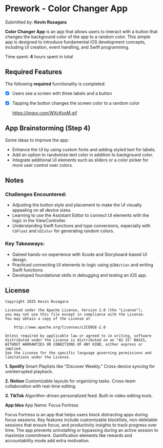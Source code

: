 # Prework - Color Changer App

Submitted by: **Kevin Rusagara**

**Color Changer App** is an app that allows users to interact with a button that changes the background color of the app to a random color. This simple app is designed to introduce fundamental iOS development concepts, including UI creation, event handling, and Swift programming.

Time spent: **4** hours spent in total

## Required Features

The following **required** functionality is completed:

- [x] Users see a screen with three labels and a button
- [x] Tapping the button changes the screen color to a random color
      
  https://imgur.com/WXcKyoM.gif

## App Brainstorming (Step 4)

Some ideas to improve the app:
- Enhance the UI by using custom fonts and adding styled text for labels.
- Add an option to randomize text color in addition to background color.
- Integrate additional UI elements such as sliders or a color picker for more user control over colors.

## Notes

### Challenges Encountered:
- Adjusting the button style and placement to make the UI visually appealing on all device sizes.
- Learning to use the Assistant Editor to connect UI elements with the logic in the ViewController.
- Understanding Swift functions and type conversions, especially with `CGFloat` and `UIColor` for generating random colors.

### Key Takeaways:
- Gained hands-on experience with Xcode and Storyboard-based UI design.
- Practiced connecting UI elements to logic using `@IBAction` and writing Swift functions.
- Developed foundational skills in debugging and testing an iOS app.

## License

    Copyright 2025 Kevin Rusagara

    Licensed under the Apache License, Version 2.0 (the "License");
    you may not use this file except in compliance with the License.
    You may obtain a copy of the License at

        http://www.apache.org/licenses/LICENSE-2.0

    Unless required by applicable law or agreed to in writing, software
    distributed under the License is distributed on an "AS IS" BASIS,
    WITHOUT WARRANTIES OR CONDITIONS OF ANY KIND, either express or implied.
    See the License for the specific language governing permissions and
    limitations under the License.




**1. Spotify**
Smart Playlists like "Discover Weekly."
Cross-device syncing for uninterrupted playback.

**2. Notion**
Customizable layouts for organizing tasks.
Cross-team collaboration with real-time editing.

**3. TikTok**
Algorithm-driven personalized feed.
Built-in video editing tools.

**App Idea**
App Name: Focus Fortress

Focus Fortress is an app that helps users block distracting apps during focus sessions. Key features include customizable blocklists, non-deletable sessions that ensure focus, and productivity insights to track progress over time. The app prevents uninstalling or bypassing during an active session to maximize commitment. Gamification elements like rewards and accountability mode add extra motivation.
